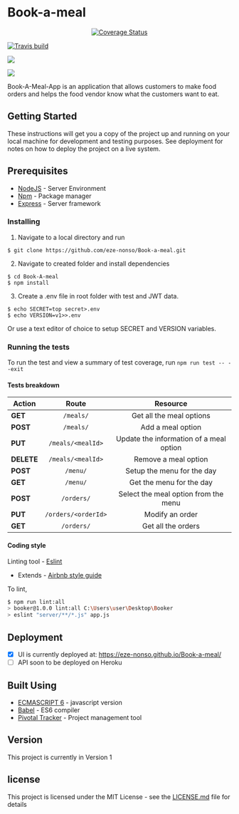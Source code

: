 

# Book-a-meal

<p style='text-align:center;'>
  <a href='https://coveralls.io/github/eze-nonso/Book-a-meal?branch=develop'><img src='https://coveralls.io/repos/github/eze-nonso/Book-a-meal/badge.svg?branch=develop' alt='Coverage Status' /></a>

  <a href='https://travis-ci.org/eze-nonso/Book-a-meal'><img src='https://travis-ci.org/eze-nonso/Book-a-meal.svg?branch=develop' alt='Travis build' /></a>

  <a href="https://codeclimate.com/github/eze-nonso/Book-a-meal/maintainability"><img src="https://api.codeclimate.com/v1/badges/0c202bc83ef91655c1a3/maintainability" /></a>

  <a href="https://codeclimate.com/github/eze-nonso/Book-a-meal/test_coverage"><img src="https://api.codeclimate.com/v1/badges/0c202bc83ef91655c1a3/test_coverage" /></a>
</p>

Book-A-Meal-App is an application that allows customers to make food orders and helps the food vendor know what the customers want to eat.


## Getting Started
These instructions will get you a copy of the project up and running on your local machine for development and testing purposes. See deployment for notes on how to deploy the project on a live system.

## Prerequisites
* [NodeJS](https://nodejs.org/) - Server Environment
* [Npm](https://www.npmjs.com/) - Package manager
* [Express](https://www.express.com/) - Server framework


### Installing
1. Navigate to a local directory and run

```Shell
$ git clone https://github.com/eze-nonso/Book-a-meal.git
```
2. Navigate to created folder and install dependencies

```Shell
$ cd Book-A-meal
$ npm install
```

3. Create a .env file in root folder with test and JWT data.

```Shell
$ echo SECRET=top secret>.env
$ echo VERSION=v1>>.env
```
Or use a text editor of choice to setup SECRET and VERSION variables.

### Running the tests
To run the test and view a summary of test coverage, run
`npm run test -- --exit`


#### Tests breakdown

| Action        | Route          | Resource  |
| ------------- |:-------------:| :----------:|
| **GET**     | `/meals/` | Get all the meal options |
| **POST**      | `/meals/`      |   Add a meal option |
| **PUT** | `/meals/<mealId>`    |    Update the information of a meal option
| **DELETE**  | `/meals/<mealId>` | Remove a meal option
| **POST**  | `/menu/`  | Setup the menu for the day
| **GET** | `/menu/` | Get the menu for the day
| **POST** | `/orders/` | Select the meal option from the menu
| **PUT** | `/orders/<orderId>`  | Modify an order
| **GET** | `/orders/` | Get all the orders


#### Coding style
Linting tool - [Eslint](https://eslint.org/ "Eslint homepage")


 - Extends - [Airbnb style guide](https://github.com/airbnb/javascript)

To lint,
```Bash
$ npm run lint:all
> booker@1.0.0 lint:all C:\Users\user\Desktop\Booker
> eslint "server/**/*.js" app.js
```


## Deployment

- [x] UI is currently deployed at: https://eze-nonso.github.io/Book-a-meal/
- [ ] API soon to be deployed on Heroku

## Built Using
* [ECMASCRIPT 6](es6-features.org/) - javascript version
* [Babel](https://babeljs.io/) - ES6 compiler
* [Pivotal Tracker](https://www.pivotaltracker.com/n/projects/2165586) - Project management tool

## Version
This project is currently in Version 1

## license
This project is licensed under the MIT License - see the [LICENSE.md](./LICENSE.md) file for details
